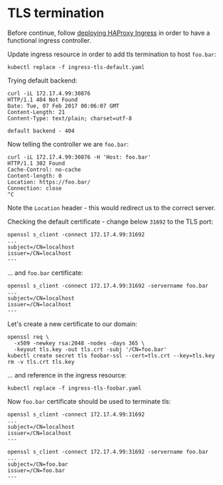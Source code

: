 # TLS termination

Before continue, follow [deploying HAProxy Ingress](/examples/deployment/haproxy) in order to have a functional ingress controller.

Update ingress resource in order to add tls termination to host `foo.bar`:

    kubectl replace -f ingress-tls-default.yaml

Trying default backend:

    curl -iL 172.17.4.99:30876            
    HTTP/1.1 404 Not Found
    Date: Tue, 07 Feb 2017 00:06:07 GMT
    Content-Length: 21
    Content-Type: text/plain; charset=utf-8

    default backend - 404

Now telling the controller we are `foo.bar`:

    curl -iL 172.17.4.99:30876 -H 'Host: foo.bar'
    HTTP/1.1 302 Found
    Cache-Control: no-cache
    Content-length: 0
    Location: https://foo.bar/
    Connection: close
    ^C

Note the `Location` header - this would redirect us to the correct server.

Checking the default certificate - change below `31692` to the TLS port:

    openssl s_client -connect 172.17.4.99:31692
    ...
    subject=/CN=localhost
    issuer=/CN=localhost
    ---

... and `foo.bar` certificate:

    openssl s_client -connect 172.17.4.99:31692 -servername foo.bar
    ...
    subject=/CN=localhost
    issuer=/CN=localhost
    ---

Let's create a new certificate to our domain:

    openssl req \
      -x509 -newkey rsa:2048 -nodes -days 365 \
      -keyout tls.key -out tls.crt -subj '/CN=foo.bar'
    kubectl create secret tls foobar-ssl --cert=tls.crt --key=tls.key
    rm -v tls.crt tls.key

... and reference in the ingress resource:

    kubectl replace -f ingress-tls-foobar.yaml 

Now `foo.bar` certificate should be used to terminate tls:

    openssl s_client -connect 172.17.4.99:31692
    ...
    subject=/CN=localhost
    issuer=/CN=localhost
    ---

    openssl s_client -connect 172.17.4.99:31692 -servername foo.bar
    ...
    subject=/CN=foo.bar
    issuer=/CN=foo.bar
    ---
